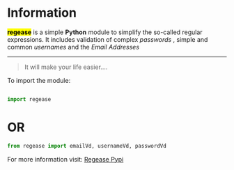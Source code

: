 # Information

<mark>**regease**</mark> is a simple **Python** module to simplify the so-called regular expressions. It includes validation of complex _passwords_ , simple and common  _usernames_ and the _Email Addresses_

---

>It will make your life easier....

To import the module:

```python

import regease

```

# OR

```python
from regease import emailVd, usernameVd, passwordVd

```

For more information visit:  [Regease Pypi](https://pypi.org/project/regease/)

